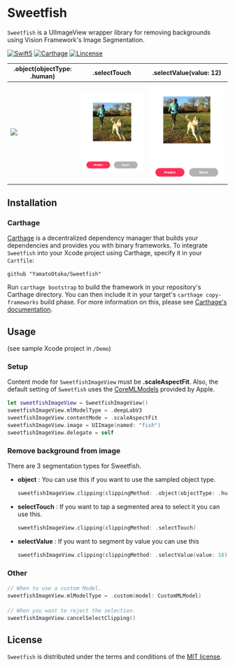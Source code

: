 # Sweetfish

`Sweetfish` is a UIImageView wrapper library for removing backgrounds using Vision Framework's Image Segmentation.

<a href="https://developer.apple.com/swift"><img alt="Swift5" src="https://img.shields.io/badge/language-Swift5-orange.svg"/></a>
<a href="https://github.com/Carthage/Carthage"><img alt="Carthage" src="https://img.shields.io/badge/Carthage-compatible-yellow.svg"/></a>
<a href="https://github.com/YamatoOtaka/Sweetfish/master/LICENSE"><img alt="Lincense" src="https://img.shields.io/badge/License-MIT-yellow.svg"/></a>


|.object(objectType: .human)|.selectTouch|.selectValue(value: 12)|
|---|---|---|
|<img src="https://raw.githubusercontent.com/YamatoOtaka/Sweetfish/master/assets/sample2.GIF" width=300>|<img src="https://raw.githubusercontent.com/YamatoOtaka/Sweetfish/master/assets/sample1.GIF" width=300>|<img src="https://raw.githubusercontent.com/YamatoOtaka/Sweetfish/master/assets/sample3.GIF" width=300>|


## Installation

### Carthage

[Carthage](https://github.com/Carthage/Carthage) is a decentralized dependency manager that builds your dependencies and provides you with binary frameworks. To integrate `Sweetfish` into your Xcode project using Carthage, specify it in your `Cartfile`:

```ogdl
github "YamatoOtaka/Sweetfish"
```

Run `carthage bootstrap` to build the framework in your repository's Carthage directory. You can then include it in your target's `carthage copy-frameworks` build phase. For more information on this, please see [Carthage's documentation](https://github.com/carthage/carthage#if-youre-building-for-ios-tvos-or-watchos).

## Usage

(see sample Xcode project in `/Demo`)

### Setup

Content mode for `SweetfishImageView` must be **.scaleAspectFit**. Also, the default setting of `Sweetfish` uses the [CoreMLModels](https://developer.apple.com/machine-learning/models/) provided by Apple.

```swift
let sweetfishImageView = SweetfishImageView()
sweetfishImageView.mlModelType = .deepLabV3
sweetfishImageView.contentMode = .scaleAspectFit
sweetfishImageView.image = UIImage(named: "fish")
sweetfishImageView.delegate = self
```

### Remove background from image

There are 3 segmentation types for Sweetfish.

- **object** :
You can use this if you want to use the sampled object type.
  ```swift
  sweetfishImageView.clipping(clippingMethod: .object(objectType: .human))
  ```

- **selectTouch** :
If you want to tap a segmented area to select it you can use this.
  ```swift
  sweetfishImageView.clipping(clippingMethod: .selectTouch)
  ```

- **selectValue** :
If you want to segment by value you can use this
  ```swift
  sweetfishImageView.clipping(clippingMethod: .selectValue(value: 16))
  ```


### Other

```.swift
// When to use a custom Model.
sweetfishImageView.mlModelType = .custom(model: CustomMLModel)

// When you want to reject the selection.
sweetfishImageView.cancelSelectClipping()
```

## License

`Sweetfish` is distributed under the terms and conditions of the [MIT license](https://github.com/YamatoOtaka/Sweetfish/master/LICENSE).
